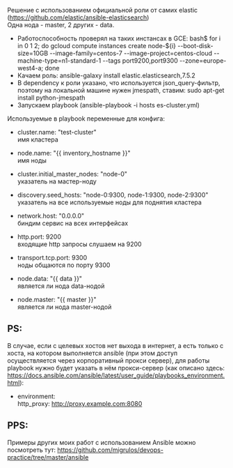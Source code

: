 Решение с использованием официальной роли от самих elastic (https://github.com/elastic/ansible-elasticsearch)  
Одна нода - master, 2 других - data.  
- Работоспособность проверял на таких инстансах в GCE: bash$ for i in 0 1 2; do gcloud compute instances create node-${i} --boot-disk-size=10GB --image-family=centos-7 --image-project=centos-cloud --machine-type=n1-standard-1 --tags port9200,port9300 --zone=europe-west4-a; done  
- Качаем роль: ansible-galaxy install elastic.elasticsearch,7.5.2  
- В dependency к роли указано, что используется json_query-фильтр, поэтому на локальной машине нужен jmespath, ставим: sudo apt-get install python-jmespath  
- Запускаем playbook (ansible-playbook -i hosts es-cluster.yml)


Используемые в playbook переменные для конфига:

- cluster.name: "test-cluster"  
имя кластера
  
- node.name: "{{ inventory_hostname }}"  
имя ноды
  
- cluster.initial_master_nodes: "node-0"  
указатель на мастер-ноду
  
- discovery.seed_hosts: "node-0:9300, node-1:9300, node-2:9300"  
указатель на все используемые ноды для поднятия кластера
  
- network.host: "0.0.0.0"  
биндим сервис на всех интерфейсах
  
- http.port: 9200  
входящие http запросы слушаем на 9200
  
- transport.tcp.port: 9300  
ноды общаются по порту 9300
  
- node.data: "{{ data }}"  
является ли нода data-нодой
  
- node.master: "{{ master }}"  
является ли нода master-нодой

## PS:
В случае, если с целевых хостов нет выхода в интернет, а есть только с хоста, на котором выполняется ansible (при этом доступ осуществляется через корпоративный прокси сервер), для работы playbook нужно будет указать в нём прокси-сервер (как описано здесь: https://docs.ansible.com/ansible/latest/user_guide/playbooks_environment.html):  
-  environment:  
     http_proxy: http://proxy.example.com:8080

## PPS:
Примеры других моих работ с использованием Ansible можно посмотреть тут: https://github.com/migrulos/devops-practice/tree/master/ansible

